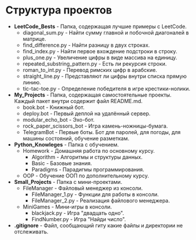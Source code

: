 # Структура проектов

- **LeetCode_Bests** - Папка, содержащая лучшие примеры с LeetCode.
  - diagonal_sum.py - Найти сумму главной и побочной диагоналей в матрице.
  - find_difference.py - Найти разницу в двух строках.
  - find_index.py - Найти первое вхождение подстроки в строку.
  - plus_one.py - Увеличение цифры в виде массива на единицу.
  - repeated_substring_pattern.py - Есть ли рекурсия строки.
  - roman_to_int.py - Перевод римских цифр в арабские.
  - straight_line.py - Представляют ли цифры внутри списка прямую линию.
  - tic-tac-toe.py - Определение победителя в игре крестики-нолики.
- **My_Projects** - Папка, содержащая самостоятельные проекты. Каждый пакет внутри содержит файл README.md.
  - book.bot - Книжный бот.
  - deploy.bot - Первый деплой на удалённый сервер.
  - modular_echo_bot - Эхо-бот.
  - rock_paper_scissors_bot - Игра камень-ножницы-бумага.
  - TelegramBot - Первые боты. Бот для паролей, для погоды, для машины состояний, обучение разметкам.
- **Python_Knowleges** - Папка с обучением.
  - Homework - Домашняя работа по основному курсу.
    - Algorithm - Алгоритмы и структуры данных.
    - Basic - Базовые знания.
    - Paradigms - Парадигмы программирования.
  - OOP - Обучение ООП по дополнительному курсу.
- **Small_Projects** - Папка с мини-проектами.
  - FileManager - Файловый менеджер из консоли.
    - FileManager_1.py - Функции для работы в консоли.
    - FileManager_2.py - Реализация файлового менеджера.
  - MiniGames - Мини-игры в консоли.
    - blackjack.py - Игра "двадцать одно".
    - FindNumber.py - Игра "Найди число".
- **.gitignore** - Файл, сообщающий гиту какие файлы и директории не отслеживать.